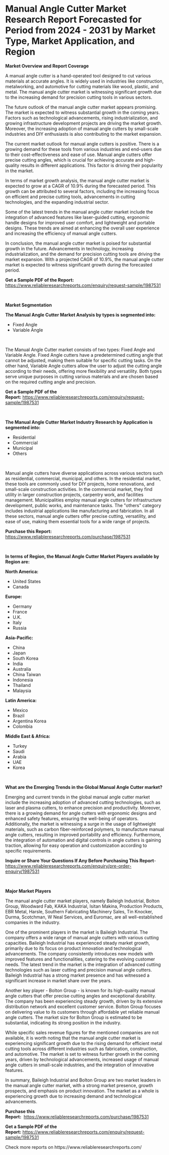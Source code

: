 <p><h1>Manual Angle Cutter Market Research Report Forecasted for Period from 2024 -  2031 by Market Type, Market Application, and Region</h1></p><p><strong>Market Overview and Report Coverage</strong></p>
<p><p>A manual angle cutter is a hand-operated tool designed to cut various materials at accurate angles. It is widely used in industries like construction, metalworking, and automotive for cutting materials like wood, plastic, and metal. The manual angle cutter market is witnessing significant growth due to the increasing demand for precision cutting tools in various sectors.</p><p>The future outlook of the manual angle cutter market appears promising. The market is expected to witness substantial growth in the coming years. Factors such as technological advancements, rising industrialization, and growing infrastructure development projects are driving the market growth. Moreover, the increasing adoption of manual angle cutters by small-scale industries and DIY enthusiasts is also contributing to the market expansion.</p><p>The current market outlook for manual angle cutters is positive. There is a growing demand for these tools from various industries and end-users due to their cost-effectiveness and ease of use. Manual angle cutters offer precise cutting angles, which is crucial for achieving accurate and high-quality results in different applications. This factor is driving their popularity in the market.</p><p>In terms of market growth analysis, the manual angle cutter market is expected to grow at a CAGR of 10.9% during the forecasted period. This growth can be attributed to several factors, including the increasing focus on efficient and precise cutting tools, advancements in cutting technologies, and the expanding industrial sector.</p><p>Some of the latest trends in the manual angle cutter market include the integration of advanced features like laser-guided cutting, ergonomic handle designs for improved user comfort, and lightweight and portable designs. These trends are aimed at enhancing the overall user experience and increasing the efficiency of manual angle cutters.</p><p>In conclusion, the manual angle cutter market is poised for substantial growth in the future. Advancements in technology, increasing industrialization, and the demand for precision cutting tools are driving the market expansion. With a projected CAGR of 10.9%, the manual angle cutter market is expected to witness significant growth during the forecasted period.</p></p>
<p><strong>Get a Sample PDF of the Report:</strong> <a href="https://www.reliableresearchreports.com/enquiry/request-sample/1987531">https://www.reliableresearchreports.com/enquiry/request-sample/1987531</a></p>
<p>&nbsp;</p>
<p><strong>Market Segmentation</strong></p>
<p><strong>The Manual Angle Cutter Market Analysis by types is segmented into:</strong></p>
<p><ul><li>Fixed Angle</li><li>Variable Angle</li></ul></p>
<p>&nbsp;</p>
<p><p>The Manual Angle Cutter market consists of two types: Fixed Angle and Variable Angle. Fixed Angle cutters have a predetermined cutting angle that cannot be adjusted, making them suitable for specific cutting tasks. On the other hand, Variable Angle cutters allow the user to adjust the cutting angle according to their needs, offering more flexibility and versatility. Both types serve unique purposes in cutting various materials and are chosen based on the required cutting angle and precision.</p></p>
<p><strong>Get a Sample PDF of the Report:</strong>&nbsp;<a href="https://www.reliableresearchreports.com/enquiry/request-sample/1987531">https://www.reliableresearchreports.com/enquiry/request-sample/1987531</a></p>
<p>&nbsp;</p>
<p><strong>The Manual Angle Cutter Market Industry Research by Application is segmented into:</strong></p>
<p><ul><li>Residential</li><li>Commercial</li><li>Municipal</li><li>Others</li></ul></p>
<p>&nbsp;</p>
<p><p>Manual angle cutters have diverse applications across various sectors such as residential, commercial, municipal, and others. In the residential market, these tools are commonly used for DIY projects, home renovations, and small-scale construction activities. In the commercial market, they find utility in larger construction projects, carpentry work, and facilities management. Municipalities employ manual angle cutters for infrastructure development, public works, and maintenance tasks. The "others" category includes industrial applications like manufacturing and fabrication. In all these sectors, manual angle cutters offer precise cutting, versatility, and ease of use, making them essential tools for a wide range of projects.</p></p>
<p><strong>Purchase this Report:</strong>&nbsp; <a href="https://www.reliableresearchreports.com/purchase/1987531">https://www.reliableresearchreports.com/purchase/1987531</a></p>
<p>&nbsp;</p>
<p><strong>In terms of Region, the Manual Angle Cutter Market Players available by Region are:</strong></p>
<p>
    <p> <strong> North America: </strong>
        <ul>
            <li>United States</li>
            <li>Canada</li>
        </ul>
        </p> 
    <p> <strong> Europe: </strong>
        <ul>
            <li>Germany</li>
            <li>France</li>
            <li>U.K.</li>
            <li>Italy</li>
            <li>Russia</li>
        </ul>
        </p> 
    <p> <strong> Asia-Pacific: </strong>
        <ul>
            <li>China</li>
            <li>Japan</li>
            <li>South Korea</li>
            <li>India</li>
            <li>Australia</li>
            <li>China Taiwan</li>
            <li>Indonesia</li>
            <li>Thailand</li>
            <li>Malaysia</li>
        </ul>
        </p> 
    <p> <strong> Latin America: </strong>
        <ul>
            <li>Mexico</li>
            <li>Brazil</li>
            <li>Argentina Korea</li>
            <li>Colombia</li>
        </ul>
        </p> 
    <p> <strong> Middle East & Africa: </strong>
        <ul>
            <li>Turkey</li>
            <li>Saudi</li>
            <li>Arabia</li>
            <li>UAE</li>
            <li>Korea</li>
        </ul>
    </p>
    </p>
<p>&nbsp;</p>
<p><strong>What are the Emerging Trends in the Global Manual Angle Cutter market?</strong></p>
<p><p>Emerging and current trends in the global manual angle cutter market include the increasing adoption of advanced cutting technologies, such as laser and plasma cutters, to enhance precision and productivity. Moreover, there is a growing demand for angle cutters with ergonomic designs and enhanced safety features, ensuring the well-being of operators. Additionally, the market is witnessing a surge in the usage of lightweight materials, such as carbon fiber-reinforced polymers, to manufacture manual angle cutters, resulting in improved portability and efficiency. Furthermore, the integration of automation and digital controls in angle cutters is gaining traction, allowing for easy operation and customization according to specific requirements.</p></p>
<p><strong>Inquire or Share Your Questions If Any Before Purchasing This Report</strong>- <a href="https://www.reliableresearchreports.com/enquiry/pre-order-enquiry/1987531">https://www.reliableresearchreports.com/enquiry/pre-order-enquiry/1987531</a></p>
<p>&nbsp;</p>
<p><strong>Major Market Players</strong></p>
<p><p>The manual angle cutter market players, namely Baileigh Industrial, Bolton Group, Woodward Fab, KAKA Industrial, Isitan Makina, Production Products, EBR Metal, Harsle, Southern Fabricating Machinery Sales, Tin Knocker, Durma, Scotchman, W Neal Services, and Euromac, are all well-established companies in the industry. </p><p>One of the prominent players in the market is Baileigh Industrial. The company offers a wide range of manual angle cutters with various cutting capacities. Baileigh Industrial has experienced steady market growth, primarily due to its focus on product innovation and technological advancements. The company consistently introduces new models with improved features and functionalities, catering to the evolving customer needs. The latest trend in the market is the integration of advanced cutting technologies such as laser cutting and precision manual angle cutters. Baileigh Industrial has a strong market presence and has witnessed a significant increase in market share over the years.</p><p>Another key player - Bolton Group - is known for its high-quality manual angle cutters that offer precise cutting angles and exceptional durability. The company has been experiencing steady growth, driven by its extensive distribution network and excellent customer service. Bolton Group focuses on delivering value to its customers through affordable yet reliable manual angle cutters. The market size for Bolton Group is estimated to be substantial, indicating its strong position in the industry.</p><p>While specific sales revenue figures for the mentioned companies are not available, it is worth noting that the manual angle cutter market is experiencing significant growth due to the rising demand for efficient metal cutting tools across different industries such as fabrication, construction, and automotive. The market is set to witness further growth in the coming years, driven by technological advancements, increased usage of manual angle cutters in small-scale industries, and the integration of innovative features.</p><p>In summary, Baileigh Industrial and Bolton Group are two market leaders in the manual angle cutter market, with a strong market presence, growth prospects, and emphasis on product innovation. The market as a whole is experiencing growth due to increasing demand and technological advancements.</p></p>
<p><strong>Purchase this Report:</strong>&nbsp;&nbsp;<a href="https://www.reliableresearchreports.com/purchase/1987531">https://www.reliableresearchreports.com/purchase/1987531</a></p>
<p></p>
<p><strong>Get a Sample PDF of the Report:</strong>&nbsp;<a href="https://www.reliableresearchreports.com/enquiry/request-sample/1987531">https://www.reliableresearchreports.com/enquiry/request-sample/1987531</a></p>
<p>Check more reports on https://www.reliableresearchreports.com/</p>